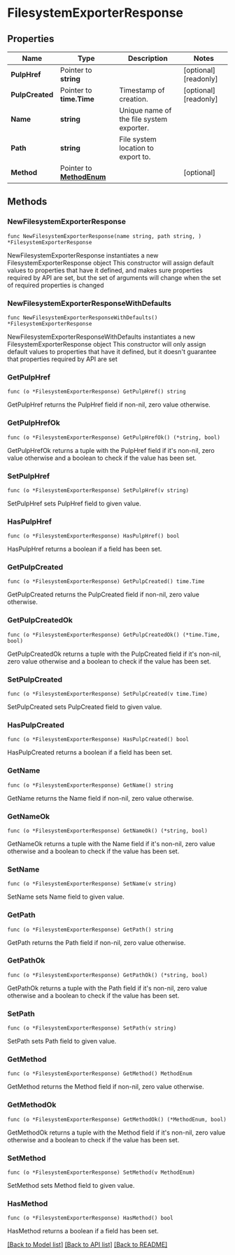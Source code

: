 # FilesystemExporterResponse

## Properties

Name | Type | Description | Notes
------------ | ------------- | ------------- | -------------
**PulpHref** | Pointer to **string** |  | [optional] [readonly] 
**PulpCreated** | Pointer to **time.Time** | Timestamp of creation. | [optional] [readonly] 
**Name** | **string** | Unique name of the file system exporter. | 
**Path** | **string** | File system location to export to. | 
**Method** | Pointer to [**MethodEnum**](MethodEnum.md) |  | [optional] 

## Methods

### NewFilesystemExporterResponse

`func NewFilesystemExporterResponse(name string, path string, ) *FilesystemExporterResponse`

NewFilesystemExporterResponse instantiates a new FilesystemExporterResponse object
This constructor will assign default values to properties that have it defined,
and makes sure properties required by API are set, but the set of arguments
will change when the set of required properties is changed

### NewFilesystemExporterResponseWithDefaults

`func NewFilesystemExporterResponseWithDefaults() *FilesystemExporterResponse`

NewFilesystemExporterResponseWithDefaults instantiates a new FilesystemExporterResponse object
This constructor will only assign default values to properties that have it defined,
but it doesn't guarantee that properties required by API are set

### GetPulpHref

`func (o *FilesystemExporterResponse) GetPulpHref() string`

GetPulpHref returns the PulpHref field if non-nil, zero value otherwise.

### GetPulpHrefOk

`func (o *FilesystemExporterResponse) GetPulpHrefOk() (*string, bool)`

GetPulpHrefOk returns a tuple with the PulpHref field if it's non-nil, zero value otherwise
and a boolean to check if the value has been set.

### SetPulpHref

`func (o *FilesystemExporterResponse) SetPulpHref(v string)`

SetPulpHref sets PulpHref field to given value.

### HasPulpHref

`func (o *FilesystemExporterResponse) HasPulpHref() bool`

HasPulpHref returns a boolean if a field has been set.

### GetPulpCreated

`func (o *FilesystemExporterResponse) GetPulpCreated() time.Time`

GetPulpCreated returns the PulpCreated field if non-nil, zero value otherwise.

### GetPulpCreatedOk

`func (o *FilesystemExporterResponse) GetPulpCreatedOk() (*time.Time, bool)`

GetPulpCreatedOk returns a tuple with the PulpCreated field if it's non-nil, zero value otherwise
and a boolean to check if the value has been set.

### SetPulpCreated

`func (o *FilesystemExporterResponse) SetPulpCreated(v time.Time)`

SetPulpCreated sets PulpCreated field to given value.

### HasPulpCreated

`func (o *FilesystemExporterResponse) HasPulpCreated() bool`

HasPulpCreated returns a boolean if a field has been set.

### GetName

`func (o *FilesystemExporterResponse) GetName() string`

GetName returns the Name field if non-nil, zero value otherwise.

### GetNameOk

`func (o *FilesystemExporterResponse) GetNameOk() (*string, bool)`

GetNameOk returns a tuple with the Name field if it's non-nil, zero value otherwise
and a boolean to check if the value has been set.

### SetName

`func (o *FilesystemExporterResponse) SetName(v string)`

SetName sets Name field to given value.


### GetPath

`func (o *FilesystemExporterResponse) GetPath() string`

GetPath returns the Path field if non-nil, zero value otherwise.

### GetPathOk

`func (o *FilesystemExporterResponse) GetPathOk() (*string, bool)`

GetPathOk returns a tuple with the Path field if it's non-nil, zero value otherwise
and a boolean to check if the value has been set.

### SetPath

`func (o *FilesystemExporterResponse) SetPath(v string)`

SetPath sets Path field to given value.


### GetMethod

`func (o *FilesystemExporterResponse) GetMethod() MethodEnum`

GetMethod returns the Method field if non-nil, zero value otherwise.

### GetMethodOk

`func (o *FilesystemExporterResponse) GetMethodOk() (*MethodEnum, bool)`

GetMethodOk returns a tuple with the Method field if it's non-nil, zero value otherwise
and a boolean to check if the value has been set.

### SetMethod

`func (o *FilesystemExporterResponse) SetMethod(v MethodEnum)`

SetMethod sets Method field to given value.

### HasMethod

`func (o *FilesystemExporterResponse) HasMethod() bool`

HasMethod returns a boolean if a field has been set.


[[Back to Model list]](../README.md#documentation-for-models) [[Back to API list]](../README.md#documentation-for-api-endpoints) [[Back to README]](../README.md)


